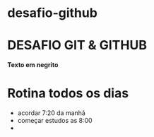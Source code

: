 # desafio-github
# DESAFIO GIT & GITHUB

__Texto em negrito__

# **Rotina todos os dias**

- acordar 7:20 da manhã
- começar estudos as 8:00
- 
